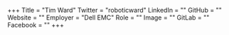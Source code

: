 +++
Title = "Tim Ward"
Twitter = "roboticward"
LinkedIn = ""
GitHub = ""
Website = ""
Employer = "Dell EMC"
Role = ""
Image = ""
GitLab = ""
Facebook = ""
+++

